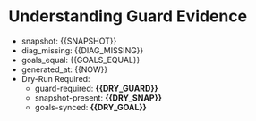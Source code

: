 # Understanding Guard Evidence
- snapshot: {{SNAPSHOT}}
- diag_missing: {{DIAG_MISSING}}
- goals_equal: {{GOALS_EQUAL}}
- generated_at: {{NOW}}
- Dry-Run Required:
  - guard-required: **{{DRY_GUARD}}**
  - snapshot-present: **{{DRY_SNAP}}**
  - goals-synced: **{{DRY_GOAL}}**
